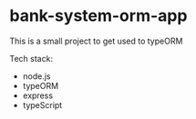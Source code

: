 # bank-system-orm-app

This is a small project to get used to typeORM 

Tech stack: 

- node.js
- typeORM 
- express 
- typeScript 
